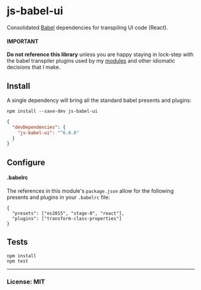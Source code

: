 # js-babel-ui
Consolidated [Babel](https://babeljs.io/) dependencies for transpiling UI code (React).


#### IMPORTANT
**Do not reference this library** unless you are happy staying in lock-step with the babel transpiler plugins used by my [modules](https://github.com/philcockfield/modules) and other idiomatic decisions that I make.


## Install
A single dependency will bring all the standard babel presents and plugins:

    npm install --save-dev js-babel-ui

```json
{
  "devDependencies": {
    "js-babel-ui": "^6.0.0"
  }
}
```



## Configure
#### .babelrc
The references in this module's `package.json` allow for the following presents and plugins in your `.babelrc` file:

    {
      "presets": ["es2015", "stage-0", "react"],
      "plugins": ["transform-class-properties"]
    }




## Tests
    npm install
    npm test


---
### License: MIT
